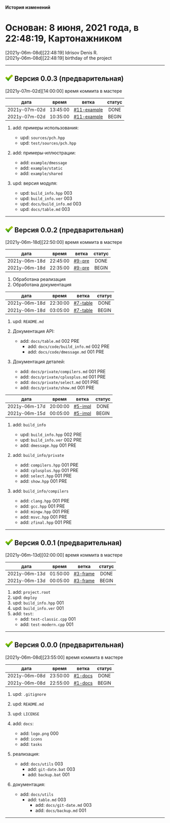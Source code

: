 [M]: #main  "история проекта"
[P]: icons/progress.png
[S]: icons/success.png
[B]: icons/bug.png

<a name="main"></a>
**История изменений**  

Основан: 8 июня, 2021 года, в 22:48:19, Картонажником
=====================================================

[2021y-06m-08d][22:48:19] Idrisov Denis R.  
[2021y-06m-08d][22:48:19] birthday of the project  

-----------------------------------------------------

<a name="v003"></a>
[![S]][M] **Версия 0.0.3 (предварительная)**
--------------------------------------------
[2021y-07m-02d][14:00:00] время коммита в мастере  

|      дата     |  время   |     ветка     | статус |  
|:-------------:|:--------:|:-------------:|:------:|  
| 2021y-07m-02d | 13:45:00 | [#11-example] | DONE   |  
| 2021y-07m-02d | 10:35:00 | [#11-example] | BEGIN  |  

1) add: примеры использования:  
     - upd: `sources/pch.hpp`  
     - upd: `test/sources/pch.hpp`  

2) add: примеры-иллюстрации:  
     - add: `example/dmessage`  
     - add: `example/static`  
     - add: `example/shared`  

3) upd: версия модуля:  
     - upd: `build_info.hpp`     003  
     - upd: `build_info.ver`     003  
     - upd: `docs/build_info.md` 003  
     - upd: `docs/table.md`      003  

[#11-example]: tasks/2021y-07m-02d-0011-example.md

-----------------------------------------------------

<a name="v002"></a>
[![S]][M] **Версия 0.0.2 (предварительная)**
--------------------------------------------
[2021y-06m-18d][22:50:00] время коммита в мастере  

|      дата     |  время   |   ветка    | статус |  
|:-------------:|:--------:|:----------:|:------:|  
| 2021y-06m-18d | 22:45:00 | [#9-pre]   | DONE   |  
| 2021y-06m-18d | 22:35:00 | [#9-pre]   | BEGIN  |  

1) Обработана реализация  
2) Обработана документация  

[#9-pre]: tasks/2021y-06m-18d-0009-pre.md

|      дата     |  время   |   ветка    | статус |  
|:-------------:|:--------:|:----------:|:------:|  
| 2021y-06m-18d | 22:30:00 | [#7-table] | DONE   |  
| 2021y-06m-18d | 03:05:00 | [#7-table] | BEGIN  |  

1) upd: `README.md`  

2) Документация API:  
     - add: `docs/table.md`              002 PRE  
       - add: `docs/code/build_info.md`    002 PRE  
       - add: `docs/code/dmessage.md`      001 PRE  

3) Документация деталей: 
     - add: `docs/private/compilers.md`    001 PRE  
     - add: `docs/private/cplusplus.md`    001 PRE  
     - add: `docs/private/select.md`       001 PRE  
     - add: `docs/private/show.md`         001 PRE  

[#7-table]: tasks/2021y-06m-18d-0007-table.md

|      дата     |  время   |   ветка   | статус |  
|:-------------:|:--------:|:---------:|:------:|  
| 2021y-06m-17d | 20:00:00 | [#5-impl] | DONE   |  
| 2021y-06m-15d | 00:05:00 | [#5-impl] | BEGIN  |  

1) add: `build_info`  
     - upd: `build_info.hpp`      002 PRE  
     - upd: `build_info.ver`      002 PRE  
     - add: `dmessage.hpp`        001 PRE  

2) add: `build_info/private`  
     - add: `compilers.hpp`       001 PRE  
     - add: `cplusplus.hpp`       001 PRE  
     - add: `select.hpp`          001 PRE  
     - add: `show.hpp`            001 PRE  

3) add: `build_info/compilers`  
     - add: `clang.hpp`           001 PRE  
     - add: `gcc.hpp`             001 PRE  
     - add: `mingw.hpp`           001 PRE  
     - add: `msvc.hpp`            001 PRE  
     - add: `zfinal.hpp`          001 PRE  

[#5-impl]: tasks/2021y-06m-15d-0005-impl.md

-----------------------------------------------------

<a name="v001"></a>
[![S]][M] **Версия 0.0.1 (предварительная)**
--------------------------------------------
[2021y-06m-13d][02:00:00] время коммита в мастере  

|      дата     |  время   |   ветка    | статус |  
|:-------------:|:--------:|:----------:|:------:|  
| 2021y-06m-13d | 01:50:00 | [#3-frame] | DONE   |  
| 2021y-06m-13d | 00:05:00 | [#3-frame] | BEGIN  |  

1) add: `project.root`  
2) upd: `deploy`  
3) upd: `build_info.hpp` 001  
4) upd: `build_info.ver` 001  
5) add: `test`:  
     - add: `test-classic.cpp` 001  
     - add: `test-modern.cpp`  001  

[#3-frame]: tasks/2021y-06m-13d-0003-frame.md

-----------------------------------------------------

<a name="v000"></a>
[![S]][M] **Версия 0.0.0 (предварительная)**
--------------------------------------------
[2021y-06m-08d][23:55:00] время коммита в мастере  

|      дата     |  время   |   ветка   | статус |  
|:-------------:|:--------:|:---------:|:------:|  
| 2021y-06m-08d | 23:50:00 | [#1-docs] | DONE   |  
| 2021y-06m-08d | 22:55:00 | [#1-docs] | BEGIN  |  

1) upd: `.gitignore`  
2) upd: `README.md`  
3) upd: `LICENSE`  

4) add: `docs`:  
     - add: `logo.png`             000  
     - add: `icons`  
     - add: `tasks`  

5) реализация:
     - add: `docs/utils`           003  
       - add: `git-date.bat`         003  
       - add: `backup.bat`           001  

6) документация:
     - add: `docs/utils`  
       - add: `table.md`           003  
         - add: `docs/git-date.md`   003  
         - add: `docs/backup.md`     001  

[#1-docs]: tasks/2021y-06m-08d-0001-docs.md

-----------------------------------------------------

